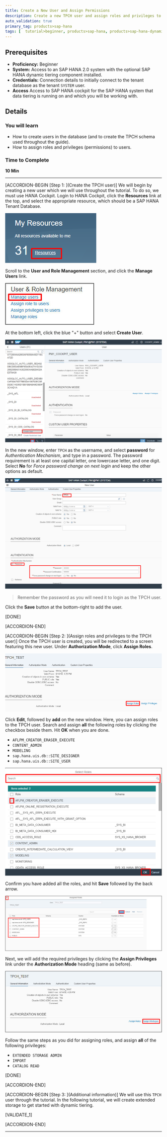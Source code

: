 ```yaml
---
title: Create a New User and Assign Permissions
description: Create a new TPCH user and assign roles and privileges to the new user.
auto_validation: true
primary_tag: products>sap-hana
tags: [  tutorial>beginner, products>sap-hana, products>sap-hana-dynamic-tiering, products>sap-web-ide ]
---
```


## Prerequisites  
 - **Proficiency:** Beginner
 - **System:** Access to an SAP HANA 2.0 system with the optional SAP HANA dynamic tiering component installed.
 - **Credentials:** Connection details to initially connect to the tenant database as the tenant `SYSTEM` user.
 - **Access** Access to SAP HANA cockpit for the SAP HANA system that data tiering is running on and which you will be working with.

## Details
### You will learn  
* How to create users in the database (and to create the TPCH schema used throughout the guide).
* How to assign roles and privileges (permissions) to users.

### Time to Complete
**10 Min**

---

[ACCORDION-BEGIN [Step 1: ](Create the TPCH user)]
We will begin by creating a new user which we will use throughout the tutorial. To do so, we must use HANA Cockpit. Login to HANA Cockpit, click the **Resources** link at the top, and select the appropriate resource, which should be a SAP HANA Tenant Database.

![1.1](assets/hana-webide-dt-getting-started-2-df948257.png)

Scroll to the **User and Role Management** section, and click the **Manage Users** link.

![1.2](assets/hana-webide-dt-getting-started-1-90defe78.jpg)

At the bottom left, click the blue "+" button and select **Create User**.

![1.3](assets/hana-webide-dt-getting-started-2-c9efff52.png)

In the new window, enter `TPCH` as the username, and select **password** for *Authentication Mechanism*, and type in a password. The password requirement is at least one capital letter, one lowercase letter, and one digit. Select **No** for *Force password change on next login* and keep the other options as default.

![1.4](assets/hana-webide-dt-getting-started-2-68221dc5.png)

> Remember the password as you will need it to login as the TPCH user.

Click the **Save** button at the bottom-right to add the user.

[DONE]

[ACCORDION-END]

[ACCORDION-BEGIN [Step 2: ](Assign roles and privileges to the TPCH user)]
Once the TPCH user is created, you will be redirected to a screen featuring this new user. Under **Authorization Mode**, click **Assign Roles**.

![1.5](assets/hana-webide-dt-getting-started-2-0cf7e605.png)

Click **Edit**, followed by **add** on the new window. Here, you can assign roles to the TPCH user. Search and assign **all** the following roles by clicking the checkbox beside them. Hit **OK** when you are done.
* `AFLPM_CREATOR_ERASER_EXECUTE`
* `CONTENT_ADMIN`
* `MODELING`
* `sap.hana.uis.db::SITE_DESIGNER`
* `sap.hana.uis.db::SITE_USER`

![1.6](assets/hana-webide-dt-getting-started-2-ce0c54f4.png)

Confirm you have added all the roles, and hit **Save** followed by the back arrow.

![1.7](assets/hana-webide-dt-getting-started-1-a69b11e2.jpg)

Next, we will add the required privileges by clicking the **Assign Privileges** link under the **Authorization Mode** heading (same as before).

![1.8](assets/hana-webide-dt-getting-started-1-753234fe.jpg)

Follow the same steps as you did for assigning roles, and assign **all** of the following privileges:
* `EXTENDED STORAGE ADMIN`
* `IMPORT`
* `CATALOG READ`

[DONE]

[ACCORDION-END]

[ACCORDION-BEGIN [Step 3: ](Additional information)]
We will use this `TPCH` user through the tutorial. In the following tutorial, we will create extended storage to get started with dynamic tiering.

[VALIDATE_1]

[ACCORDION-END]


---
